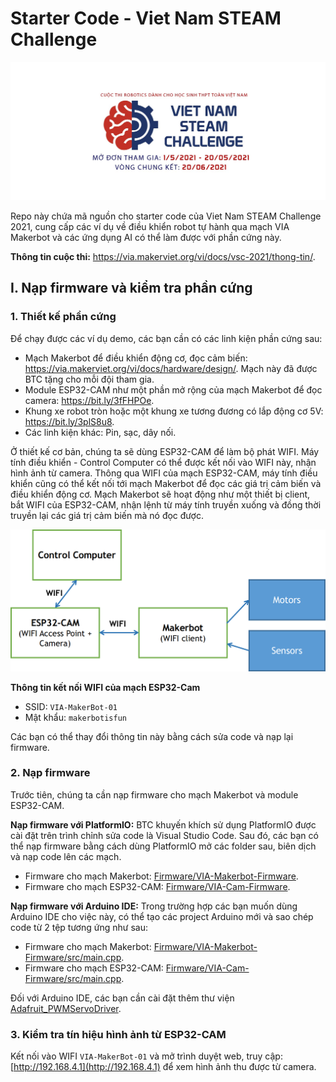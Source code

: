 # Starter Code - Viet Nam STEAM Challenge

![](images/vsc.jpg)

Repo này chứa mã nguồn cho starter code của Viet Nam STEAM Challenge 2021, cung cấp các ví dụ về điều khiển robot tự hành qua mạch VIA Makerbot và các ứng dụng AI có thể làm được với phần cứng này.

**Thông tin cuộc thi:** <https://via.makerviet.org/vi/docs/vsc-2021/thong-tin/>.

## I. Nạp firmware và kiểm tra phần cứng

### 1. Thiết kế phần cứng

Để chạy được các ví dụ demo, các bạn cần có các linh kiện phần cứng sau:

- Mạch Makerbot để điều khiển động cơ, đọc cảm biến: <https://via.makerviet.org/vi/docs/hardware/design/>. Mạch này đã được BTC tặng cho mỗi đội tham gia.
- Module ESP32-CAM như một phần mở rộng của mạch Makerbot để đọc camera: <https://bit.ly/3fFHPOe>.
- Khung xe robot tròn hoặc một khung xe tương đương có lắp động cơ 5V: <https://bit.ly/3plS8u8>.
- Các linh kiện khác: Pin, sạc, dây nối.

Ở thiết kế cơ bản, chúng ta sẽ dùng ESP32-CAM để làm bộ phát WIFI. Máy tính điều khiển - Control Computer có thể được kết nối vào WIFI này, nhận hình ảnh từ camera. Thông qua WIFI của mạch ESP32-CAM, máy tính điều khiển cũng có thể kết nối tới mạch Makerbot để đọc các giá trị cảm biến và điều khiển động cơ. Mạch Makerbot sẽ hoạt động như một thiết bị client, bắt WIFI của ESP32-CAM, nhận lệnh từ máy tính truyền xuống và đồng thời truyền lại các giá trị cảm biến mà nó đọc được.

![](images/connection_diagram.png)

**Thông tin kết nối WIFI của mạch ESP32-Cam**

- SSID: `VIA-MakerBot-01`
- Mật khẩu: `makerbotisfun`

Các bạn có thể thay đổi thông tin này bằng cách sửa code và nạp lại firmware.

### 2. Nạp firmware

Trước tiên, chúng ta cần nạp firmware cho mạch Makerbot và module ESP32-CAM.

**Nạp firmware với PlatformIO:** BTC khuyến khích sử dụng PlatformIO được cài đặt trên trình chỉnh sửa code là Visual Studio Code. Sau đó, các bạn có thể nạp firmware bằng cách dùng PlatformIO mở các folder sau, biên dịch và nạp code lên các mạch.

- Firmware cho mạch Makerbot: [Firmware/VIA-Makerbot-Firmware](Firmware/VIA-Makerbot-Firmware).
- Firmware cho mạch ESP32-CAM: [Firmware/VIA-Cam-Firmware](Firmware/VIA-Cam-Firmware).

**Nạp firmware với Arduino IDE:** Trong trường hợp các bạn muốn dùng Arduino IDE cho việc này, có thể tạo các project Arduino mới và sao chép code từ 2 tệp tương ứng như sau:

- Firmware cho mạch Makerbot: [Firmware/VIA-Makerbot-Firmware/src/main.cpp](Firmware/VIA-Makerbot-Firmware/src/main.cpp).
- Firmware cho mạch ESP32-CAM: [Firmware/VIA-Cam-Firmware/src/main.cpp](Firmware/VIA-Cam-Firmware/src/main.cpp).

Đối với Arduino IDE, các bạn cần cài đặt thêm thư viện [Adafruit_PWMServoDriver](https://www.arduino.cc/reference/en/libraries/adafruit-pwm-servo-driver-library/).

### 3. Kiểm tra tín hiệu hình ảnh từ ESP32-CAM

Kết nối vào WIFI `VIA-MakerBot-01` và mở trình duyệt web, truy cập: [http://192.168.4.1](http://192.168.4.1) để xem hình ảnh thu được từ camera.





